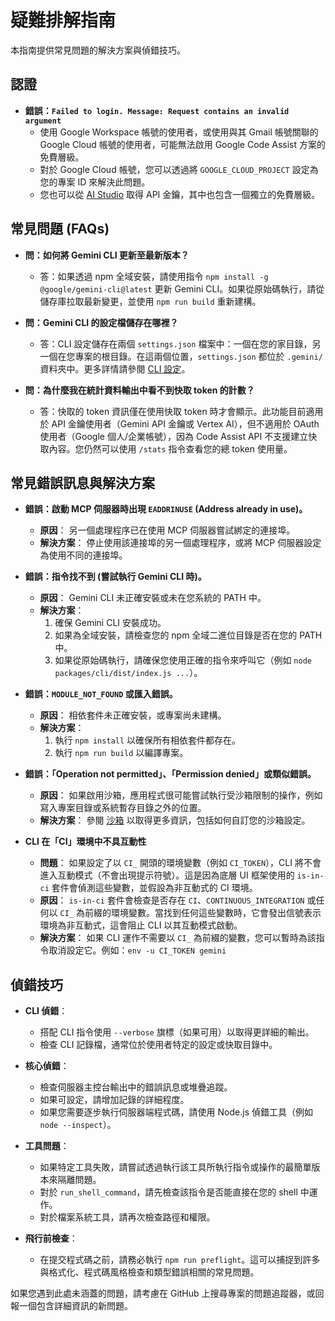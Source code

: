 # 疑難排解指南

本指南提供常見問題的解決方案與偵錯技巧。

## 認證

- **錯誤：`Failed to login. Message: Request contains an invalid argument`**
  - 使用 Google Workspace 帳號的使用者，或使用與其 Gmail 帳號關聯的 Google Cloud 帳號的使用者，可能無法啟用 Google Code Assist 方案的免費層級。
  - 對於 Google Cloud 帳號，您可以透過將 `GOOGLE_CLOUD_PROJECT` 設定為您的專案 ID 來解決此問題。
  - 您也可以從 [AI Studio](http://aistudio.google.com/app/apikey) 取得 API 金鑰，其中也包含一個獨立的免費層級。

## 常見問題 (FAQs)

- **問：如何將 Gemini CLI 更新至最新版本？**
  - 答：如果透過 npm 全域安裝，請使用指令 `npm install -g @google/gemini-cli@latest` 更新 Gemini CLI。如果從原始碼執行，請從儲存庫拉取最新變更，並使用 `npm run build` 重新建構。

- **問：Gemini CLI 的設定檔儲存在哪裡？**
  - 答：CLI 設定儲存在兩個 `settings.json` 檔案中：一個在您的家目錄，另一個在您專案的根目錄。在這兩個位置，`settings.json` 都位於 `.gemini/` 資料夾中。更多詳情請參閱 [CLI 設定](./cli/configuration.md)。

- **問：為什麼我在統計資料輸出中看不到快取 token 的計數？**
  - 答：快取的 token 資訊僅在使用快取 token 時才會顯示。此功能目前適用於 API 金鑰使用者（Gemini API 金鑰或 Vertex AI），但不適用於 OAuth 使用者（Google 個人/企業帳號），因為 Code Assist API 不支援建立快取內容。您仍然可以使用 `/stats` 指令查看您的總 token 使用量。

## 常見錯誤訊息與解決方案

- **錯誤：啟動 MCP 伺服器時出現 `EADDRINUSE` (Address already in use)。**
  - **原因**： 另一個處理程序已在使用 MCP 伺服器嘗試綁定的連接埠。
  - **解決方案**：
    停止使用該連接埠的另一個處理程序，或將 MCP 伺服器設定為使用不同的連接埠。

- **錯誤：指令找不到 (嘗試執行 Gemini CLI 時)。**
  - **原因**： Gemini CLI 未正確安裝或未在您系統的 PATH 中。
  - **解決方案**：
    1.  確保 Gemini CLI 安裝成功。
    2.  如果為全域安裝，請檢查您的 npm 全域二進位目錄是否在您的 PATH 中。
    3.  如果從原始碼執行，請確保您使用正確的指令來呼叫它（例如 `node packages/cli/dist/index.js ...`）。

- **錯誤：`MODULE_NOT_FOUND` 或匯入錯誤。**
  - **原因**： 相依套件未正確安裝，或專案尚未建構。
  - **解決方案**：
    1.  執行 `npm install` 以確保所有相依套件都存在。
    2.  執行 `npm run build` 以編譯專案。

- **錯誤：「Operation not permitted」、「Permission denied」或類似錯誤。**
  - **原因**： 如果啟用沙箱，應用程式很可能嘗試執行受沙箱限制的操作，例如寫入專案目錄或系統暫存目錄之外的位置。
  - **解決方案**： 參閱 [沙箱](./cli/configuration.md#sandboxing) 以取得更多資訊，包括如何自訂您的沙箱設定。

- **CLI 在「CI」環境中不具互動性**
  - **問題**： 如果設定了以 `CI_` 開頭的環境變數（例如 `CI_TOKEN`），CLI 將不會進入互動模式（不會出現提示符號）。這是因為底層 UI 框架使用的 `is-in-ci` 套件會偵測這些變數，並假設為非互動式的 CI 環境。
  - **原因**： `is-in-ci` 套件會檢查是否存在 `CI`、`CONTINUOUS_INTEGRATION` 或任何以 `CI_` 為前綴的環境變數。當找到任何這些變數時，它會發出信號表示環境為非互動式，這會阻止 CLI 以其互動模式啟動。
  - **解決方案**： 如果 CLI 運作不需要以 `CI_` 為前綴的變數，您可以暫時為該指令取消設定它。例如：`env -u CI_TOKEN gemini`

## 偵錯技巧

- **CLI 偵錯**：
  - 搭配 CLI 指令使用 `--verbose` 旗標（如果可用）以取得更詳細的輸出。
  - 檢查 CLI 記錄檔，通常位於使用者特定的設定或快取目錄中。

- **核心偵錯**：
  - 檢查伺服器主控台輸出中的錯誤訊息或堆疊追蹤。
  - 如果可設定，請增加記錄的詳細程度。
  - 如果您需要逐步執行伺服器端程式碼，請使用 Node.js 偵錯工具（例如 `node --inspect`）。

- **工具問題**：
  - 如果特定工具失敗，請嘗試透過執行該工具所執行指令或操作的最簡單版本來隔離問題。
  - 對於 `run_shell_command`，請先檢查該指令是否能直接在您的 shell 中運作。
  - 對於檔案系統工具，請再次檢查路徑和權限。

- **飛行前檢查**：
  - 在提交程式碼之前，請務必執行 `npm run preflight`。這可以捕捉到許多與格式化、程式碼風格檢查和類型錯誤相關的常見問題。

如果您遇到此處未涵蓋的問題，請考慮在 GitHub 上搜尋專案的問題追蹤器，或回報一個包含詳細資訊的新問題。

